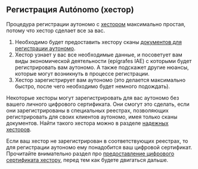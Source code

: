## Регистрация Autónomo (хестор)

Процедура регистрации аутономо с [хестором](#надежные-хесторы) максимально простая, потому что хестор сделает все за вас.

1. Необходимо будет предоставить хестору
   сканы [документов для регистрации аутономо](#необходимые-документы-для-регистрации-autónomo).
2. Хестор узнает у вас все необходимые данные, и посоветует вам виды экономической деятельности (epígrafes IAE) с
   которыми будет регистрировать вам аутономо. А также подскажет другие нюансы, которые могут возникнуть в процессе
   регистрации.
3. Хестор зарегистрирует вам аутономо (это делается максимально быстро, после чего необходимо будет немного
   подождать).

Некоторые хесторы могут зарегистрировать для вас аутономо без вашего личного цифрового сертификата. Они смогут это
сделать, если они зарегистрированы в специальных реестрах, позволяющих регистрировать для своих клиентов
аутономо, имея только сканы документов. Найти такого хестора можно в разделе [надежных хесторов](#надежные-хесторы).

Если ваш хестор не зарегистрирован в соответствующих реестрах, то для регистрации аутономо ему понадобится ваш цифровой
сертификат. Прочитайте внимательно раздел
про [предоставление цифрового сертификата хестору](#предоставление-цифрового-сертификата-хестору), перед тем как будете
двигаться дальше.
